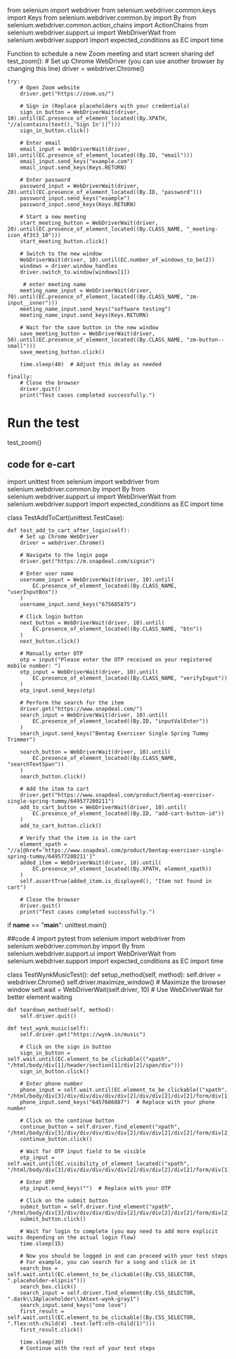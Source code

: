 from selenium import webdriver
from selenium.webdriver.common.keys import Keys
from selenium.webdriver.common.by import By
from selenium.webdriver.common.action_chains import ActionChains
from selenium.webdriver.support.ui import WebDriverWait
from selenium.webdriver.support import expected_conditions as EC
import time

Function to schedule a new Zoom meeting and start screen sharing
def test_zoom():
    # Set up Chrome WebDriver (you can use another browser by changing this line)
    driver = webdriver.Chrome()

    try:
        # Open Zoom website
        driver.get("https://zoom.us/")

        # Sign in (Replace placeholders with your credentials)
        sign_in_button = WebDriverWait(driver, 10).until(EC.presence_of_element_located((By.XPATH, "//a[contains(text(),'Sign In')]")))
        sign_in_button.click()

        # Enter email
        email_input = WebDriverWait(driver, 10).until(EC.presence_of_element_located((By.ID, "email")))
        email_input.send_keys("example.com")
        email_input.send_keys(Keys.RETURN)

        # Enter password
        password_input = WebDriverWait(driver, 20).until(EC.presence_of_element_located((By.ID, "password")))
        password_input.send_keys("example")
        password_input.send_keys(Keys.RETURN)

        # Start a new meeting
        start_meeting_button = WebDriverWait(driver, 20).until(EC.presence_of_element_located((By.CLASS_NAME, "_meeting-icon_4f3t3_10")))
        start_meeting_button.click()

        # Switch to the new window
        WebDriverWait(driver, 10).until(EC.number_of_windows_to_be(2))
        windows = driver.window_handles
        driver.switch_to.window(windows[1])

         # enter meeting name
        meeting_name_input = WebDriverWait(driver, 70).until(EC.presence_of_element_located((By.CLASS_NAME, "zm-input__inner")))
        meeting_name_input.send_keys("software testing")
        meeting_name_input.send_keys(Keys.RETURN)

        # Wait for the save button in the new window
        save_meeting_button = WebDriverWait(driver, 50).until(EC.presence_of_element_located((By.CLASS_NAME, "zm-button--small")))
        save_meeting_button.click()

        time.sleep(40)  # Adjust this delay as needed

    finally:
        # Close the browser
        driver.quit()
        print("Test cases completed successfully.")

# Run the test
test_zoom()





## code for e-cart
import unittest
from selenium import webdriver
from selenium.webdriver.common.by import By
from selenium.webdriver.support.ui import WebDriverWait
from selenium.webdriver.support import expected_conditions as EC
import time

class TestAddToCart(unittest.TestCase):

    def test_add_to_cart_after_login(self):
        # Set up Chrome WebDriver
        driver = webdriver.Chrome()

        # Navigate to the login page
        driver.get("https://m.snapdeal.com/signin")

        # Enter user name
        username_input = WebDriverWait(driver, 10).until(
            EC.presence_of_element_located((By.CLASS_NAME, "userInputBox"))
        )
        username_input.send_keys("675685875")

        # Click login button
        next_button = WebDriverWait(driver, 10).until(
            EC.presence_of_element_located((By.CLASS_NAME, "btn"))
        )
        next_button.click()

        # Manually enter OTP
        otp = input("Please enter the OTP received on your registered mobile number: ")
        otp_input = WebDriverWait(driver, 10).until(
            EC.presence_of_element_located((By.CLASS_NAME, "verifyInput"))
        )
        otp_input.send_keys(otp)

        # Perform the search for the item
        driver.get("https://www.snapdeal.com/")
        search_input = WebDriverWait(driver, 10).until(
            EC.presence_of_element_located((By.ID, "inputValEnter"))
        )
        search_input.send_keys("Bentag Exerciser Single Spring Tummy Trimmer")

        search_button = WebDriverWait(driver, 10).until(
            EC.presence_of_element_located((By.CLASS_NAME, "searchTextSpan"))
        )
        search_button.click()

        # Add the item to cart
        driver.get("https://www.snapdeal.com/product/bentag-exerciser-single-spring-tummy/649577200211")
        add_to_cart_button = WebDriverWait(driver, 10).until(
            EC.presence_of_element_located((By.ID, "add-cart-button-id"))
        )
        add_to_cart_button.click()

        # Verify that the item is in the cart
        element_xpath = "//a[@href='https://www.snapdeal.com/product/bentag-exerciser-single-spring-tummy/649577200211']"
        added_item = WebDriverWait(driver, 10).until(
            EC.presence_of_element_located((By.XPATH, element_xpath))
        )
        self.assertTrue(added_item.is_displayed(), "Item not found in cart")

        # Close the browser
        driver.quit()
        print("Test cases completed successfully.")

if __name__ == "__main__":
    unittest.main()



##code 4
import pytest
from selenium import webdriver
from selenium.webdriver.common.by import By
from selenium.webdriver.support.ui import WebDriverWait
from selenium.webdriver.support import expected_conditions as EC
import time

class TestWynkMusicTest():
    def setup_method(self, method):
        self.driver = webdriver.Chrome()
        self.driver.maximize_window()  # Maximize the browser window
        self.wait = WebDriverWait(self.driver, 10)  # Use WebDriverWait for better element waiting

    def teardown_method(self, method):
        self.driver.quit()

    def test_wynk_music(self):
        self.driver.get("https://wynk.in/music")

        # Click on the sign in button
        sign_in_button = self.wait.until(EC.element_to_be_clickable(("xpath", "/html/body/div[1]/header/section[1]/div[2]/span/div")))
        sign_in_button.click()

        # Enter phone number
        phone_input = self.wait.until(EC.element_to_be_clickable(("xpath", "/html/body/div[3]/div/div/div/div/div[2]/div/div[2]/div[2]/form/div[1]/input")))
        phone_input.send_keys("6457686887")  # Replace with your phone number

        # Click on the continue button
        continue_button = self.driver.find_element("xpath", "/html/body/div[3]/div/div/div/div/div[2]/div/div[2]/div[2]/form/div[2]/button[2]")
        continue_button.click()

        # Wait for OTP input field to be visible
        otp_input = self.wait.until(EC.visibility_of_element_located(("xpath", "/html/body/div[3]/div/div/div/div/div[2]/div/div[2]/div[2]/form/div[1]/input")))

        # Enter OTP
        otp_input.send_keys("")  # Replace with your OTP

        # Click on the submit button
        submit_button = self.driver.find_element("xpath", "/html/body/div[3]/div/div/div/div/div[2]/div/div[2]/div[2]/form/div[2]/button")
        submit_button.click()

        # Wait for login to complete (you may need to add more explicit waits depending on the actual login flow)
        time.sleep(15)

        # Now you should be logged in and can proceed with your test steps
        # For example, you can search for a song and click on it
        search_box = self.wait.until(EC.element_to_be_clickable((By.CSS_SELECTOR, ".placeholder-elipsis")))
        search_box.click()
        search_input = self.driver.find_element(By.CSS_SELECTOR, ".dark\\3Aplaceholder\\3Atext-wynk-gray1")
        search_input.send_keys("one love")
        first_result = self.wait.until(EC.element_to_be_clickable((By.CSS_SELECTOR, ".flex:nth-child(4) .text-left:nth-child(1)")))
        first_result.click()

        time.sleep(30)
        # Continue with the rest of your test steps
